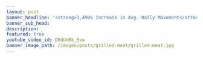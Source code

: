 ```yaml
---
layout: post
banner_headline: '<strong>1,490% Increase in Avg. Daily Movement</strong>'
banner_sub_head:
description: 
featured: true
youtube_video_id: D0dUmRk_Svw
banner_image_path: /images/posts/grilled-meat/grilled-meat.jpg
---
```


